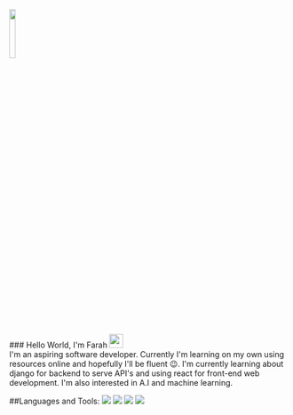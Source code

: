 <img src = "https://github.com/alansmathew/alansmathew/raw/master/lang.gif" width="15%">
<br/>
### Hello World, I'm Farah <img src="https://media.giphy.com/media/hvRJCLFzcasrR4ia7z/giphy.gif" width="25px">
<br/>
I'm an aspiring software developer. Currently I'm learning on my own using resources online and hopefully I'll be fluent 😉.
I'm currently learning about django for backend to serve API's and using react for front-end web development.
I'm also interested in A.I and machine learning.

##Languages and Tools:
<img src = "https://user-images.githubusercontent.com/43724242/121515492-e882f880-c9f5-11eb-89c6-a43a029c116b.png">
<img src = "https://user-images.githubusercontent.com/43724242/121515512-ede04300-c9f5-11eb-8229-bb11e08976b3.png">
<img src = "https://user-images.githubusercontent.com/43724242/121515533-f5075100-c9f5-11eb-9c71-48d179f1e1cd.png">
<img src = "https://user-images.githubusercontent.com/43724242/121516259-af975380-c9f6-11eb-9a32-2a6df34e51a4.png">

<!--
**farahfinn/farahfinn** is a ✨ _special_ ✨ repository because its `README.md` (this file) appears on your GitHub profile.

Here are some ideas to get you started:

- 🔭 I’m currently working on ...
- 🌱 I’m currently learning ...
- 👯 I’m looking to collaborate on ...
- 🤔 I’m looking for help with ...
- 💬 Ask me about ...
- 📫 How to reach me: ...
- 😄 Pronouns: ...
- ⚡ Fun fact: ...
-->
